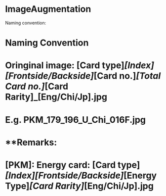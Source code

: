 # ImageAugmentation

Naming convention:

# Naming Convention
# Oringinal image: [Card type]_[Index][Frontside/Backside]_[Card no.]_[Total Card no.]_[Card Rarity]_[Eng/Chi/Jp].jpg
# E.g. PKM_179_196_U_Chi_016F.jpg

# **Remarks:
# [PKM]: Energy card: [Card type]_[Index][Frontside/Backside]_[Energy Type]_[Card Rarity]_[Eng/Chi/Jp].jpg
